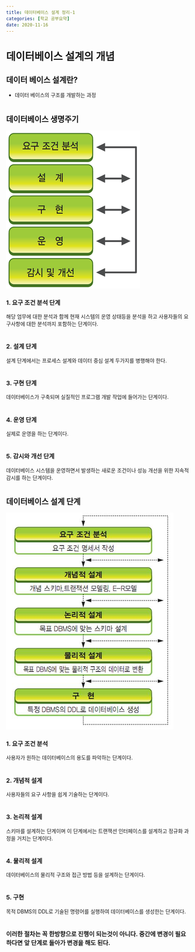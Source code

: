 ```yaml
---
title: 데이터베이스 설계 정리-1
categories: [학교 공부요약]
date: 2020-11-16
---
```


# 데이터베이스 설계의 개념

## 데이터 베이스 설계란?
- 데이터 베이스의 구조를 개발하는 과정 
#

## 데이터베이스 생명주기 
![db_life_time](./../img/db_life_time.png)

### 1. 요구 조건 분석 단계 
해당 엄무에 대한 분석과 함께 현재 시스템의 운영 상태등을 분석을 하고 사용자들의 요구사항에 대한 분석까지 포함하는 단계이다. 
#

### 2. 설계 단계 
설계 단계에서는 프로세스 설계와 데이터 중심 설계 두가지를 병행해야 한다.
#

### 3. 구현 단계 
데이터베이스가 구축되며 실질적인 프로그램 개발 작업에 들어가는 단계이다. 
#

### 4. 운영 단계 
실제로 운영을 하는 단계이다.
#

### 5. 감시와 개선 단계 
데이터베이스 시스템을 운영하면서 발생하는 새로운 조건이나 성능 개선을 위한 지속적 감시를 하는 단계이다.
#

## 데이터베이스 설계 단계 
![db_design](../img/db_design.jpg)

### 1. 요구 조건 분석 
사용자가 원하는 데이터베이스의 용도를 파악하는 단계이다.
#

### 2. 개념적 설계 
사용자들의 요구 사항을 쉽게 기술하는 단계이다. 
#

### 3. 논리적 설계 
스키마를 설계하는 단계이며 이 단계에서는 트랜잭션 인터페이스를 설계하고 정규화 과정을 거치는 단계이다. 
#

### 4. 물리적 설계 
데이터베이스의 물리적 구조와 접근 방법 등을 설계하는 단계이다.
#

### 5. 구현 
목적 DBMS의 DDL로 기술된 명령어를 실행하여 데이터베이스를 생성한는 단계이다.
#
### 이러한 절차는 꼭 한방향으로 진행이 되는것이 아니다. 중간에 변경이 필요하다면 앞 단계로 돌아가 변경을 해도 된다. 
